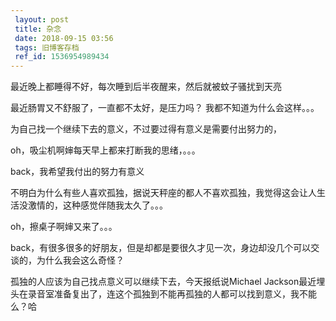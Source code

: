 ```yaml
---
 layout: post
 title: 杂念
 date: 2018-09-15 03:56
 tags: 旧博客存档
 ref_id: 1536954989434
---
```

最近晚上都睡得不好，每次睡到后半夜醒来，然后就被蚊子骚扰到天亮



最近肠胃又不舒服了，一直都不太好，是压力吗？ 我都不知道为什么会这样。。。



为自己找一个继续下去的意义，不过要过得有意义是需要付出努力的，



oh，吸尘机啊婶每天早上都来打断我的思绪，。。。



back，我希望我付出的努力有意义



不明白为什么有些人喜欢孤独，据说天秤座的都人不喜欢孤独，我觉得这会让人生活没激情的，这种感觉伴随我太久了。。。



oh，擦桌子啊婶又来了。。。



back，有很多很多的好朋友，但是却都是要很久才见一次，身边却没几个可以交谈的，为什么我会这么奇怪？



孤独的人应该为自己找点意义可以继续下去，今天报纸说Michael
Jackson最近埋头在录音室准备复出了，连这个孤独到不能再孤独的人都可以找到意义，我不能么？哈

